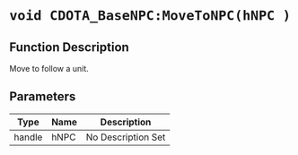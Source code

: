 # `void CDOTA_BaseNPC:MoveToNPC(hNPC )`
## Function Description
Move to follow a unit.
## Parameters
Type|Name|Description
--|--|--
handle|hNPC|No Description Set
